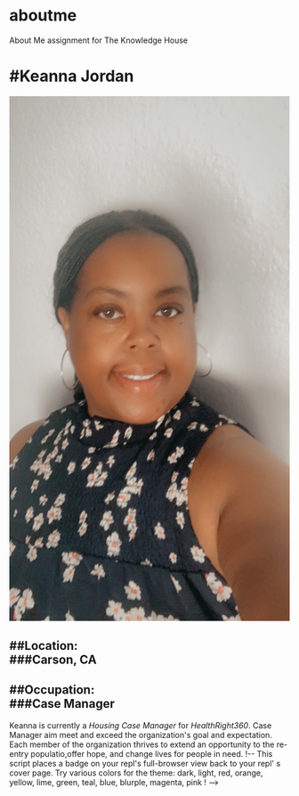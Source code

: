 # aboutme
About Me assignment for The Knowledge House
 
 #Keanna Jordan
=============

![Keanna'sImage](https://raw.githubusercontent.com/keychvs/aboutme/main/IMG_3211.JPG)

##Location:  
###Carson, CA
----------------------

##Occupation:  
###Case Manager
--------------------------

Keanna is currently a *Housing Case Manager* for _HealthRight360_. Case Manager aim meet and exceed the organization's goal and expectation. Each member of the organization thrives to extend an opportunity to the re-entry populatio,offer hope, and change lives for people in need.  !-- This script places a badge on your repl's full-browser view back to your repl' s cover page. Try various colors for the theme: dark, light, red, orange, yellow, lime, green, teal, blue, blurple, magenta, pink ! --> <script src="https://replit.com/public/js/replit-badge-v2.js" theme="dark" position="bottom-right" >

